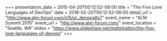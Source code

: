 +++
presentation_date = 2015-04-20T00:12:52-06:00
title = "The Five Love Languages of DevOps"
date = 2018-02-20T00:12:52-06:00
detail_url = "http://www.alm-forum.com/s15/pr_devops#s7"
event_name = "ALM Summit 2015"
event_url = "http://www.alm-forum.com/"
event_location = "Seattle, WA"
slides = "https://www.slideshare.net/mattstratton/the-five-love-languages-of-devops"
+++